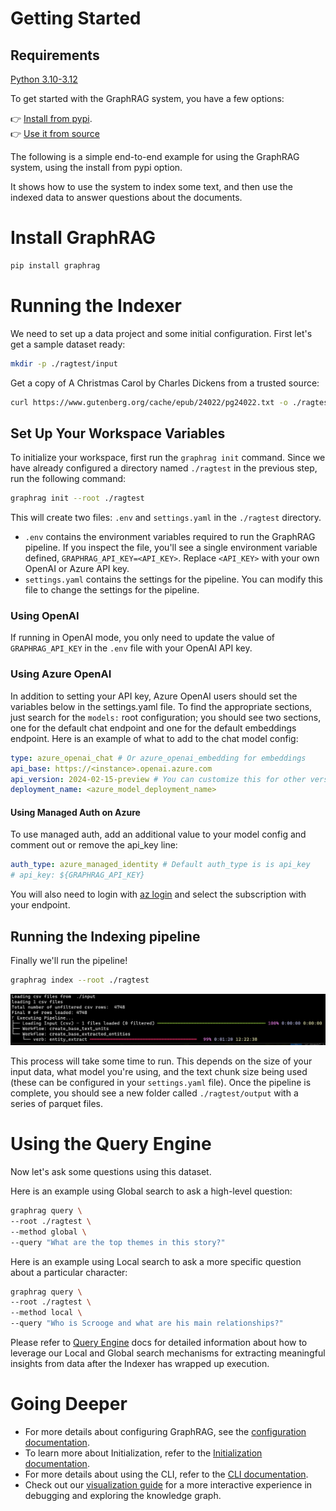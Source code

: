 # Getting Started

## Requirements

[Python 3.10-3.12](https://www.python.org/downloads/)

To get started with the GraphRAG system, you have a few options:

👉 [Install from pypi](https://pypi.org/project/graphrag/). <br/>
👉 [Use it from source](developing.md)<br/>

The following is a simple end-to-end example for using the GraphRAG system, using the install from pypi option.

It shows how to use the system to index some text, and then use the indexed data to answer questions about the documents.

# Install GraphRAG

```bash
pip install graphrag
```

# Running the Indexer

We need to set up a data project and some initial configuration. First let's get a sample dataset ready:

```sh
mkdir -p ./ragtest/input
```

Get a copy of A Christmas Carol by Charles Dickens from a trusted source:

```sh
curl https://www.gutenberg.org/cache/epub/24022/pg24022.txt -o ./ragtest/input/book.txt
```

## Set Up Your Workspace Variables

To initialize your workspace, first run the `graphrag init` command.
Since we have already configured a directory named `./ragtest` in the previous step, run the following command:

```sh
graphrag init --root ./ragtest
```

This will create two files: `.env` and `settings.yaml` in the `./ragtest` directory.

- `.env` contains the environment variables required to run the GraphRAG pipeline. If you inspect the file, you'll see a single environment variable defined,
  `GRAPHRAG_API_KEY=<API_KEY>`. Replace `<API_KEY>` with your own OpenAI or Azure API key.
- `settings.yaml` contains the settings for the pipeline. You can modify this file to change the settings for the pipeline.
  <br/>

### Using OpenAI

If running in OpenAI mode, you only need to update the value of `GRAPHRAG_API_KEY` in the `.env` file with your OpenAI API key.

### Using Azure OpenAI

In addition to setting your API key, Azure OpenAI users should set the variables below in the settings.yaml file. To find the appropriate sections, just search for the `models:` root configuration; you should see two sections, one for the default chat endpoint and one for the default embeddings endpoint. Here is an example of what to add to the chat model config:

```yaml
type: azure_openai_chat # Or azure_openai_embedding for embeddings
api_base: https://<instance>.openai.azure.com
api_version: 2024-02-15-preview # You can customize this for other versions
deployment_name: <azure_model_deployment_name>
```

#### Using Managed Auth on Azure
To use managed auth, add an additional value to your model config and comment out or remove the api_key line:

```yaml
auth_type: azure_managed_identity # Default auth_type is is api_key
# api_key: ${GRAPHRAG_API_KEY}
```

You will also need to login with [az login](https://learn.microsoft.com/en-us/cli/azure/authenticate-azure-cli) and select the subscription with your endpoint.

## Running the Indexing pipeline

Finally we'll run the pipeline!

```sh
graphrag index --root ./ragtest
```

![pipeline executing from the CLI](img/pipeline-running.png)

This process will take some time to run. This depends on the size of your input data, what model you're using, and the text chunk size being used (these can be configured in your `settings.yaml` file).
Once the pipeline is complete, you should see a new folder called `./ragtest/output` with a series of parquet files.

# Using the Query Engine

Now let's ask some questions using this dataset.

Here is an example using Global search to ask a high-level question:

```sh
graphrag query \
--root ./ragtest \
--method global \
--query "What are the top themes in this story?"
```

Here is an example using Local search to ask a more specific question about a particular character:

```sh
graphrag query \
--root ./ragtest \
--method local \
--query "Who is Scrooge and what are his main relationships?"
```

Please refer to [Query Engine](query/overview.md) docs for detailed information about how to leverage our Local and Global search mechanisms for extracting meaningful insights from data after the Indexer has wrapped up execution.

# Going Deeper

- For more details about configuring GraphRAG, see the [configuration documentation](config/overview.md).
- To learn more about Initialization, refer to the [Initialization documentation](config/init.md).
- For more details about using the CLI, refer to the [CLI documentation](cli.md).
- Check out our [visualization guide](visualization_guide.md) for a more interactive experience in debugging and exploring the knowledge graph.